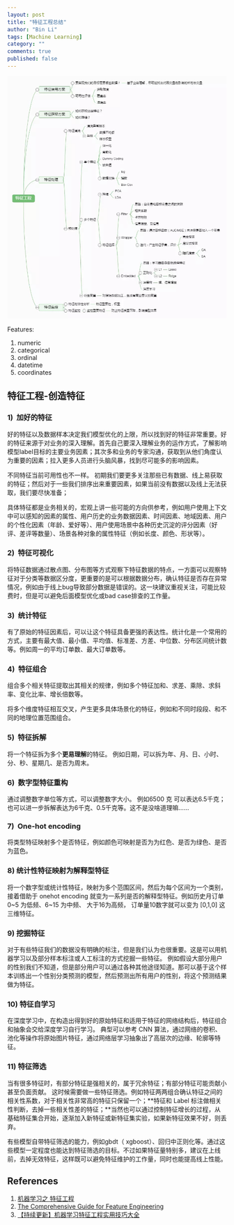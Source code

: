 ```yaml
---
layout: post
title: "特征工程总结"
author: "Bin Li"
tags: [Machine Learning]
category: ""
comments: true
published: false
---
```


![](/img/media/15427027069088.jpg)

Features:
1. numeric
2. categorical
3. ordinal
4. datetime
5. coordinates

## 特征工程-创造特征
### 1)  加好的特征
好的特征以及数据样本决定我们模型优化的上限，所以找到好的特征非常重要。好的特征来源于对业务的深入理解。首先自己要深入理解业务的运作方式，了解影响模型label目标的主要业务因素；其次多和业务的专家沟通，获取到从他们角度认为重要的因素；拉入更多人员进行头脑风暴，找到尽可能多的影响因素。

不同特征当前可用性也不一样。 初期我们要更多关注那些已有数据、线上易获取的特征；然后对于一些我们排序出来重要因素，如果当前没有数据以及线上无法获取，我们要尽快准备；

具体特征都是业务相关的，宏观上讲一些可能的方向供参考，例如用户使用上下文中可以感知的因素的属性、用户历史的业务数据因素、时间因素、地域因素、用户的个性化因素（年龄、爱好等）、用户使用场景中各种历史沉淀的评分因素（好评、差评等数量）、场景各种对象的属性特征（例如长度、颜色、形状等）。

### 2)  特征可视化
将特征数据通过散点图、分布图等方式观察下特征数据的特点，一方面可以观察特征对于分类等数据区分度，更重要的是可以根据数据分布，确认特征是否存在异常情况，例如由于线上bug导致部分数据是错误的。这一块建议重视关注，可能比较费时，但是可以避免后面模型优化或bad case排查的工作量。

### 3)  统计特征
有了原始的特征因素后，可以让这个特征具备更强的表达性。统计化是一个常用的方式，主要有最大值、最小值、平均值、标准差、方差、中位数、分布区间统计数等。例如周一的平均订单数、最大订单数等。

### 4)  特征组合
组合多个相关特征提取出其相关的规律，例如多个特征加和、求差、乘除、求斜率、变化比率、增长倍数等。

将多个维度特征相互交叉，产生更多具体场景化的特征，例如和不同时段段、和不同的地理位置范围组合。

### 5)  特征拆解
将一个特征拆为多个**更易理解**的特征。 例如日期，可以拆为年、月、日、小时、分、秒、星期几、是否为周末。

### 6)  数字型特征重构
通过调整数字单位等方式，可以调整数字大小。 例如6500 克 可以表达6.5千克； 也可以进一步拆解表达为6千克、0.5千克等。这不是没啥道理嘛……

### 7)  One-hot encoding
将类型特征映射多个是否特征，例如颜色可映射是否为为红色、是否为绿色、是否为蓝色。

### 8) 统计性特征映射为解释型特征
将一个数字型或统计性特征，映射为多个范围区间，然后为每个区间为一个类别，接着借助于 onehot encoding 就变为一系列是否的解释型特征。例如历史月订单 0~5 为低频、6~15 为中频、 大于16为高频， 订单量10数字就可以变为 [0,1,0] 这三维特征。

### 9) 挖掘特征
对于有些特征我们的数据没有明确的标注，但是我们认为也很重要。这是可以用机器学习以及部分样本标注或人工标注的方式挖掘一些特征。 例如假设大部分用户的性别我们不知道，但是部分用户可以通过各种其他途径知道。那可以基于这个样本训练出一个性别分类预测的模型，然后预测出所有用户的性别，将这个预测结果做为特征。

### 10) 特征自学习
在深度学习中，在构造出得到好的原始特征和适用于特征的网络结构后，特征组合和抽象会交给深度学习自行学习。 典型可以参考 CNN 算法，通过网络的卷积、池化等操作将原始图片特征，通过网络层学习抽象出了高层次的边缘、轮廓等特征。

### 11) 特征筛选
当有很多特征时，有部分特征是强相关的，属于冗余特征；有部分特征可能贡献小甚至负面贡献。 这时候需要做一些特征筛选。例如特征两两组合确认特征之间的相关性系数，对于相关性非常高的特征只保留一个；**特征和 Label 标注做相关性判断，去掉一些相关性差的特征；**当然也可以通过控制特征增长的过程，从基础特征集合开始，逐渐加入新特征或新特征集实验，如果新特征效果不好，则丢弃。

有些模型自带特征筛选的能力，例如gbdt（ xgboost）、回归中正则化等。通过这些模型一定程度也能达到特征筛选的目标。不过如果特征量特别多，建议在上线前，去掉无效特征，这样既可以避免特征维护的工作量，同时也能提高线上性能。


## References
1. [机器学习之 特征工程](https://juejin.im/post/5b569edff265da0f7b2f6c65)
2. [The Comprehensive Guide for Feature Engineering](https://adataanalyst.com/machine-learning/comprehensive-guide-feature-engineering/)
3. [【持续更新】机器学习特征工程实用技巧大全](https://zhuanlan.zhihu.com/p/26444240)
